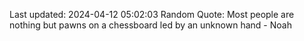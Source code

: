 Last updated: 2024-04-12 05:02:03
Random Quote: Most people are nothing but pawns on a chessboard led by an unknown hand - Noah